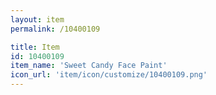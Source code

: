 ```yaml
---
layout: item
permalink: /10400109

title: Item
id: 10400109
item_name: 'Sweet Candy Face Paint'
icon_url: 'item/icon/customize/10400109.png'
---
```

